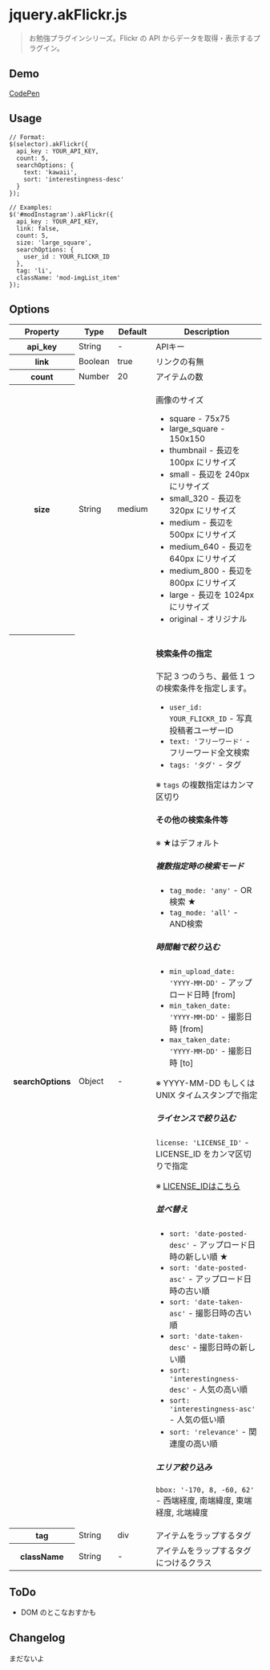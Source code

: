 # jquery.akFlickr.js

> お勉強プラグインシリーズ。Flickr の API からデータを取得・表示するプラグイン。


## Demo

[CodePen](http://codepen.io/akey/pen/jEOXYM)


## Usage

    // Format:
    $(selector).akFlickr({
      api_key : YOUR_API_KEY,
      count: 5,
      searchOptions: {
        text: 'kawaii',
        sort: 'interestingness-desc'
      }
    });

    // Examples:
    $('#modInstagram').akFlickr({
      api_key : YOUR_API_KEY,
      link: false,
      count: 5,
      size: 'large_square',
      searchOptions: {
        user_id : YOUR_FLICKR_ID
      },
      tag: 'li',
      className: 'mod-imgList_item'
    });


## Options
<table>
  <thead>
    <tr>
       <th>Property</th>
       <th>Type</th>
       <th>Default</th>
       <th>Description</th>
     </tr>
  </thead>
  <tbody>
    <tr>
      <th>api_key</th>
      <td>String</td>
      <td>-</td>
      <td>APIキー</td>
    </tr>
    <tr>
      <th>link</th>
      <td>Boolean</td>
      <td>true</td>
      <td>リンクの有無</td>
    </tr>
    <tr>
      <th>count</th>
      <td>Number</td>
      <td>20</td>
      <td>アイテムの数</td>
    </tr>
    <tr>
      <th>size</th>
      <td>String</td>
      <td>medium</td>
      <td>
        <p>画像のサイズ</p>
        <ul>
          <li>square - 75x75 </li>
          <li>large_square - 150x150 </li>
          <li>thumbnail - 長辺を 100px にリサイズ </li>
          <li>small - 長辺を 240px にリサイズ </li>
          <li>small_320 - 長辺を 320px にリサイズ </li>
          <li>medium - 長辺を 500px にリサイズ </li>
          <li>medium_640 - 長辺を 640px にリサイズ </li>
          <li>medium_800 - 長辺を 800px にリサイズ </li>
          <li>large - 長辺を 1024px にリサイズ </li>
          <li>original - オリジナル </li>
        </ul>
      </td>
    </tr>
    <tr>
      <th>searchOptions</th>
      <td>Object</td>
      <td>-</td>
      <td>
        <h4>検索条件の指定</h4>
        <p>下記 3 つのうち、最低 1 つの検索条件を指定します。</p>
        <ul>
          <li><code>user_id: YOUR_FLICKR_ID</code> - 写真投稿者ユーザーID</li>
          <li><code>text: 'フリーワード'</code> - フリーワード全文検索</li>
          <li><code>tags: 'タグ'</code> - タグ</li>
        </ul>
        <p>※ <code>tags</code> の複数指定はカンマ区切り</p>
        <h4>その他の検索条件等</h4>
        <p>※ ★はデフォルト</p>
        <h5>複数指定時の検索モード</h5>
        <ul>
          <li><code>tag_mode: 'any'</code> - OR検索 ★</li>
          <li><code>tag_mode: 'all'</code> - AND検索</li>
        </ul>
        <h5>時間軸で絞り込む</h5>
        <ul>
          <li><code>min_upload_date: 'YYYY-MM-DD'</code> - アップロード日時 [from]</li>
          <li><code>min_taken_date: 'YYYY-MM-DD'</code> - 撮影日時 [from]</li>
          <li><code>max_taken_date: 'YYYY-MM-DD'</code> - 撮影日時 [to]</li>
        </ul>
        <p>※ YYYY-MM-DD もしくは UNIX タイムスタンプで指定</p>
        <h5>ライセンスで絞り込む</h5>
        <p><code>license: 'LICENSE_ID'</code> - LICENSE_ID をカンマ区切りで指定</p>
        <p>※ <a href="https://www.flickr.com/services/api/flickr.photos.licenses.getInfo.html" target="_blank">LICENSE_IDはこちら</a></p>
        <h5>並べ替え</h5>
        <ul>
          <li><code>sort: 'date-posted-desc'</code> - アップロード日時の新しい順 ★</li>
          <li><code>sort: 'date-posted-asc'</code> - アップロード日時の古い順</li>
          <li><code>sort: 'date-taken-asc'</code> - 撮影日時の古い順</li>
          <li><code>sort: 'date-taken-desc'</code> - 撮影日時の新しい順</li>
          <li><code>sort: 'interestingness-desc'</code> - 人気の高い順</li>
          <li><code>sort: 'interestingness-asc'</code> - 人気の低い順</li>
          <li><code>sort: 'relevance'</code> - 関連度の高い順</li>
        </ul>
        <h5>エリア絞り込み</h5>
        <p><code>bbox: '-170, 8, -60, 62'</code> - 西端経度, 南端緯度, 東端経度, 北端緯度</p>
      </td>
    </tr>
    <tr>
      <th>tag</th>
      <td>String</td>
      <td>div</td>
      <td>アイテムをラップするタグ</td>
    </tr>
    <tr>
      <th>className</th>
      <td>String</td>
      <td>-</td>
      <td>アイテムをラップするタグにつけるクラス</td>
    </tr>
  </tbody>
</table>


## ToDo

* DOM のとこなおすかも


## Changelog

まだないよ